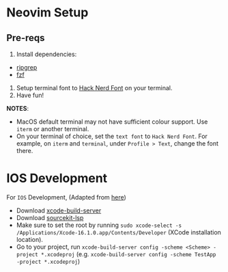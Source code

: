 # Neovim Setup 

## Pre-reqs
1. Install dependencies:
  - [ripgrep](https://github.com/BurntSushi/ripgrep)
  - [fzf](https://github.com/junegunn/fzf)
1. Setup terminal font to [Hack Nerd Font](https://www.nerdfonts.com/) on your terminal.
1. Have fun!

__NOTES__:
- MacOS default terminal may not have sufficient colour support. Use `iterm` or another terminal.
- On your terminal of choice, set the `text font` to `Hack Nerd Font`. For example, on `iterm` and `terminal`, under `Profile > Text`, change the font there.

# IOS Development
For `IOS` Development, (Adapted from [here](https://wojciechkulik.pl/ios/the-complete-guide-to-ios-macos-development-in-neovim))
- Download [xcode-build-server](https://github.com/SolaWing/xcode-build-server)
- Download [sourcekit-lsp](https://github.com/swiftlang/sourcekit-lsp)
- Make sure to set the root by running `sudo xcode-select -s /Applications/Xcode-16.1.0.app/Contents/Developer` (XCode installation location).
- Go to your project, run `xcode-build-server config -scheme <Scheme> -project *.xcodeproj` (e.g. `xcode-build-server config -scheme TestApp -project *.xcodeproj`)

